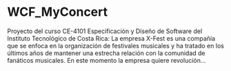 # WCF_MyConcert
Proyecto del curso CE-4101 Especificación y Diseño de Software del Instituto Tecnológico de Costa Rica: La empresa X-Fest es una compañía que se enfoca en la organización de festivales musicales y ha tratado en los últimos años de mantener una estrecha relación con la comunidad de fanáticos musicales. En este momento la empresa quiere revolución…
